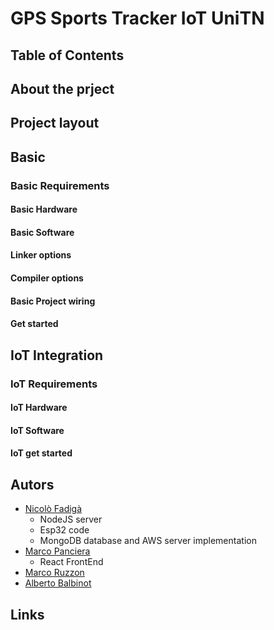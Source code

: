 # GPS Sports Tracker IoT UniTN

## Table of Contents

## About the prject

## Project layout
## Basic 
### Basic Requirements
#### Basic Hardware 
#### Basic Software
#### Linker options
#### Compiler options
#### Basic Project wiring
#### Get started
## IoT Integration
### IoT Requirements
#### IoT Hardware
#### IoT Software
#### IoT get started


## Autors
  - [Nicolò Fadigà](https://github.com/HellNF)
    - NodeJS server
    - Esp32 code
    - MongoDB database and AWS server implementation
  - [Marco Panciera](https://github.com/panciut)
      - React FrontEnd
  - [Marco Ruzzon](https://github.com/ruzzlft)
  - [Alberto Balbinot](https://github.com/albibalbi)
## Links



